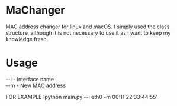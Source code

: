 # MaChanger
 MAC address changer for linux and macOS.
 I simply used the class structure, although it is not necessary to use it as I want to keep my knowledge fresh.
# Usage

 --i  - Interface name <br>
 --m  - New MAC address <br>

  FOR EXAMPLE
 'python main.py --i eth0 -m 00:11:22:33:44:55'

 
 
